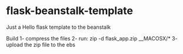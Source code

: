 # flask-beanstalk-template
Just a Hello flask template to the beanstalk

Build
1- compress the files 
2- run: zip -d flask_app.zip __MACOSX/\*
3- upload the zip file to the ebs

